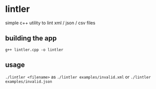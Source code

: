 # lintler
simple c++ utility to lint xml / json / csv files

## building the app
`g++ lintler.cpp -o lintler`

## usage
`./lintler <filename>` as `./lintler examples/invalid.xml` or `./lintler examples/invalid.json`

